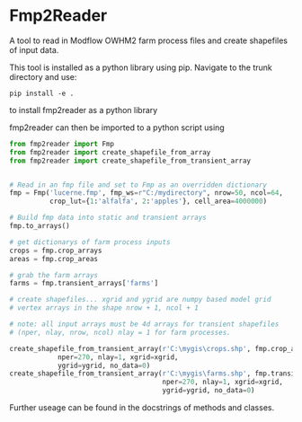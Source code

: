# Fmp2Reader
A tool to read in Modflow OWHM2 farm process files and create shapefiles of input data. 

This tool is installed as a python library using pip. Navigate to the trunk directory and use:

```
pip install -e .
```

to install fmp2reader as a python library

fmp2reader can then be imported to a python script using

```python
from fmp2reader import Fmp
from fmp2reader import create_shapefile_from_array
from fmp2reader import create_shapefile_from_transient_array


# Read in an fmp file and set to Fmp as an overridden dictionary
fmp = Fmp('lucerne.fmp', fmp_ws=r"C:/mydirectory", nrow=50, ncol=64,
          crop_lut={1:'alfalfa', 2:'apples'}, cell_area=4000000)

# Build fmp data into static and transient arrays
fmp.to_arrays()

# get dictionarys of farm process inputs
crops = fmp.crop_arrays
areas = fmp.crop_areas

# grab the farm arrays
farms = fmp.transient_arrays['farms']

# create shapefiles... xgrid and ygrid are numpy based model grid 
# vertex arrays in the shape nrow + 1, ncol + 1

# note: all input arrays must be 4d arrays for transient shapefiles
# (nper, nlay, nrow, ncol) nlay = 1 for farm processes.

create_shapefile_from_transient_array(r'C:\mygis\crops.shp', fmp.crop_arrays, 
			nper=270, nlay=1, xgrid=xgrid, 
			ygrid=ygrid, no_data=0)
create_shapefile_from_transient_array(r'C:\mygis\farms.shp', fmp.transient_arrays, 
									  nper=270, nlay=1, xgrid=xgrid, 
									  ygrid=ygrid, no_data=0)

```

Further useage can be found in the docstrings of methods and classes.